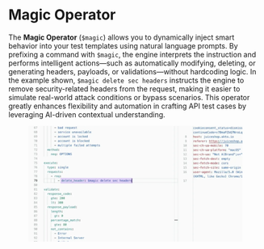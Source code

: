 # Magic Operator

The **Magic Operator** (`$magic`) allows you to dynamically inject smart behavior into your test templates using natural language prompts. By prefixing a command with `$magic`, the engine interprets the instruction and performs intelligent actions—such as automatically modifying, deleting, or generating headers, payloads, or validations—without hardcoding logic. In the example shown, `$magic delete sec headers` instructs the engine to remove security-related headers from the request, making it easier to simulate real-world attack conditions or bypass scenarios. This operator greatly enhances flexibility and automation in crafting API test cases by leveraging AI-driven contextual understanding.

<figure><img src="../../.gitbook/assets/image (1) (1) (1) (1) (1).png" alt=""><figcaption></figcaption></figure>
